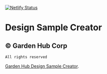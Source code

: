 [![Netlify Status](https://api.netlify.com/api/v1/badges/0a21cc50-e668-4810-8216-2a05d424ebe6/deploy-status)](https://app.netlify.com/sites/gardenhubdesign/deploys)

# Design Sample Creator
## © Garden Hub Corp 
``` All rights reserved ```

[Garden Hub Design Sample Creator](https://gardenhub.criar.app/).
